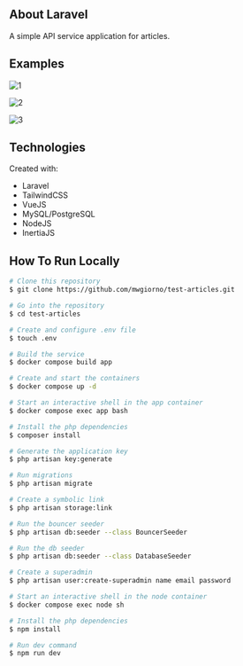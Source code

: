 ## About Laravel

A simple API service application for articles.

## Examples

![1](https://github.com/mwgiorno/test-articles/assets/43139928/0e2c4ce4-e878-4619-85f0-f1991d83d69f)

![2](https://github.com/mwgiorno/test-articles/assets/43139928/a0dcb6b7-2f25-48c1-8476-2a76a22f7a37)

![3](https://github.com/mwgiorno/test-articles/assets/43139928/b78114d5-fb6e-4f50-8536-62bc690ffc02)

## Technologies
Created with:
* Laravel
* TailwindCSS
* VueJS
* MySQL/PostgreSQL
* NodeJS
* InertiaJS

## How To Run Locally

```bash
# Clone this repository
$ git clone https://github.com/mwgiorno/test-articles.git

# Go into the repository
$ cd test-articles

# Create and configure .env file
$ touch .env

# Build the service
$ docker compose build app

# Create and start the containers
$ docker compose up -d

# Start an interactive shell in the app container
$ docker compose exec app bash

# Install the php dependencies
$ composer install

# Generate the application key
$ php artisan key:generate

# Run migrations
$ php artisan migrate

# Create a symbolic link 
$ php artisan storage:link

# Run the bouncer seeder
$ php artisan db:seeder --class BouncerSeeder

# Run the db seeder
$ php artisan db:seeder --class DatabaseSeeder

# Create a superadmin 
$ php artisan user:create-superadmin name email password

# Start an interactive shell in the node container
$ docker compose exec node sh

# Install the php dependencies
$ npm install

# Run dev command
$ npm run dev
